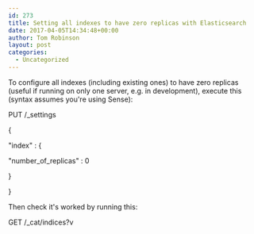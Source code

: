 ```yaml
---
id: 273
title: Setting all indexes to have zero replicas with Elasticsearch
date: 2017-04-05T14:34:48+00:00
author: Tom Robinson
layout: post
categories:
  - Uncategorized
---
```

To configure all indexes (including existing ones) to have zero replicas (useful if running on only one server, e.g. in development), execute this (syntax assumes you're using Sense):

PUT /_settings
  
{
  
"index" : {
  
"number\_of\_replicas" : 0
  
}
  
}

Then check it's worked by running this:

GET /_cat/indices?v
